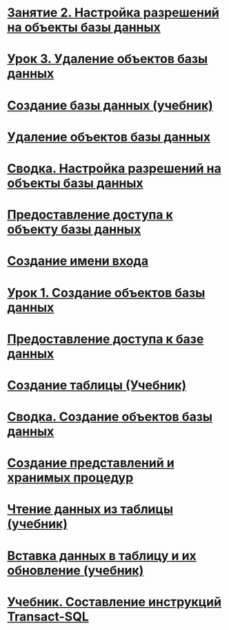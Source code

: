 # [Занятие 2. Настройка разрешений на объекты базы данных](lesson-2-configuring-permissions-on-database-objects.md)
# [Урок 3. Удаление объектов базы данных](lesson-3-deleting-database-objects.md)
# [Создание базы данных (учебник)](creating-a-database-tutorial.md)
# [Удаление объектов базы данных](deleting-database-objects.md)
# [Сводка. Настройка разрешений на объекты базы данных](summary-configuring-permissions-on-database-objects.md)
# [Предоставление доступа к объекту базы данных](granting-access-to-a-database-object.md)
# [Создание имени входа](creating-a-login.md)
# [Урок 1. Создание объектов базы данных](lesson-1-creating-database-objects.md)
# [Предоставление доступа к базе данных](granting-access-to-a-database.md)
# [Создание таблицы (Учебник)](creating-a-table-tutorial.md)
# [Сводка. Создание объектов базы данных](summary-creating-database-objects.md)
# [Создание представлений и хранимых процедур](creating-views-and-stored-procedures.md)
# [Чтение данных из таблицы (учебник)](reading-the-data-in-a-table-tutorial.md)
# [Вставка данных в таблицу и их обновление (учебник)](inserting-and-updating-data-in-a-table-tutorial.md)
# [Учебник. Составление инструкций Transact-SQL](tutorial-writing-transact-sql-statements.md)
